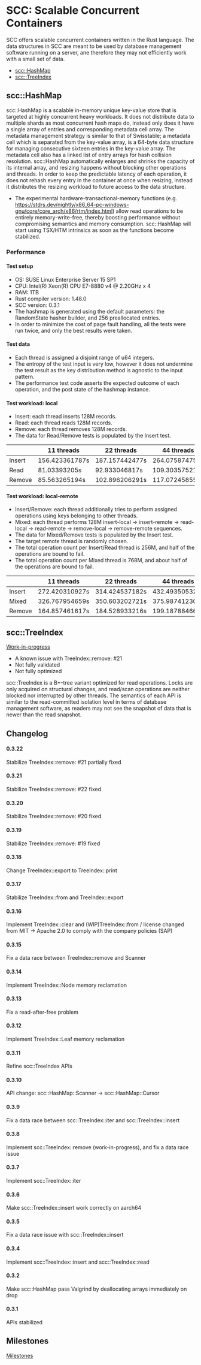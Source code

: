 # SCC: Scalable Concurrent Containers

SCC offers scalable concurrent containers written in the Rust language. The data structures in SCC are meant to be used by database management software running on a server, ane therefore they may not efficiently work with a small set of data.

- [scc::HashMap](#hashmap)
- [scc::TreeIndex](#treeindex)

## scc::HashMap <a name="hashmap"></a>

scc::HashMap is a scalable in-memory unique key-value store that is targeted at highly concurrent heavy workloads. It does not distribute data to multiple shards as most concurrent hash maps do, instead only does it have a single array of entries and corresponding metadata cell array. The metadata management strategy is similar to that of Swisstable; a metadata cell which is separated from the key-value array, is a 64-byte data structure for managing consecutive sixteen entries in the key-value array. The metadata cell also has a linked list of entry arrays for hash collision resolution. scc::HashMap automatically enlarges and shrinks the capacity of its internal array, and resizing happens without blocking other operations and threads. In order to keep the predictable latency of each operation, it does not rehash every entry in the container at once when resizing, instead it distributes the resizing workload to future access to the data structure.

* The experimental hardware-transactional-memory functions (e.g. https://stdrs.dev/nightly/x86_64-pc-windows-gnu/core/core_arch/x86/rtm/index.html) allow read operations to be entirely memory-write-free, thereby boosting performance without compromising semantics and memory consumption. scc::HashMap will start using TSX/HTM intrinsics as soon as the functions become stabilized.

### Performance

#### Test setup
- OS: SUSE Linux Enterprise Server 15 SP1
- CPU: Intel(R) Xeon(R) CPU E7-8880 v4 @ 2.20GHz x 4
- RAM: 1TB
- Rust compiler version: 1.48.0
- SCC version: 0.3.1
- The hashmap is generated using the default parameters: the RandomState hasher builder, and 256 preallocated entries.
- In order to minimize the cost of page fault handling, all the tests were run twice, and only the best results were taken.

#### Test data
- Each thread is assigned a disjoint range of u64 integers.
- The entropy of the test input is very low, however it does not undermine the test result as the key distribution method is agnostic to the input pattern.
- The performance test code asserts the expected outcome of each operation, and the post state of the hashmap instance.

#### Test workload: local
- Insert: each thread inserts 128M records.
- Read: each thread reads 128M records.
- Remove: each thread removes 128M records.
- The data for Read/Remove tests is populated by the Insert test.

|        | 11 threads     | 22 threads     | 44 threads     | 88 threads     |
|--------|----------------|----------------|----------------|----------------|
| Insert | 156.423361787s | 187.157442477s | 264.075874751s | 463.032489985s |
| Read   | 81.03393205s   | 92.933046817s  | 109.303575217s | 137.802145824s |
| Remove | 85.563265194s  | 102.896206291s | 117.072458551s | 167.450069665s |

#### Test workload: local-remote
- Insert/Remove: each thread additionally tries to perform assigned operations using keys belonging to other threads.
- Mixed: each thread performs 128M insert-local -> insert-remote -> read-local -> read-remote -> remove-local -> remove-remote sequences.
- The data for Mixed/Remove tests is populated by the Insert test.
- The target remote thread is randomly chosen.
- The total operation count per Insert/Read thread is 256M, and half of the operations are bound to fail.
- The total operation count per Mixed thread is 768M, and about half of the operations are bound to fail.

|        | 11 threads     | 22 threads     | 44 threads     | 88 threads     |
|--------|----------------|----------------|----------------|----------------|
| Insert | 272.420310927s | 314.424537182s | 432.493505328s | 772.267595819s |
| Mixed  | 326.767954659s | 350.603202721s | 375.987412301s | 433.899012681s |
| Remove | 164.857461617s | 184.528933216s | 199.187884668s | 250.735616868s |

## scc::TreeIndex <a name="treeindex"></a>

[Work-in-progress](##milestones)
- A known issue with TreeIndex::remove: #21
- Not fully validated
- Not fully optimized

scc::TreeIndex is a B+-tree variant optimized for read operations. Locks are only acquired on structural changes, and read/scan operations are neither blocked nor interrupted by other threads. The semantics of each API is similar to the read-committed isolation level in terms of database management software, as readers may not see the snapshot of data that is newer than the read snapshot.

## Changelog

#### 0.3.22
Stabilize TreeIndex::remove: #21 partially fixed
#### 0.3.21
Stabilize TreeIndex::remove: #22 fixed
#### 0.3.20
Stabilize TreeIndex::remove: #20 fixed
#### 0.3.19
Stabilize TreeIndex::remove: #19 fixed
#### 0.3.18
Change TreeIndex::export to TreeIndex::print
#### 0.3.17
Stabilize TreeIndex::from and TreeIndex::export
#### 0.3.16
Implement TreeIndex::clear and (WIP)TreeIndex::from / license changed from MIT -> Apache 2.0 to comply with the company policies (SAP)
#### 0.3.15
Fix a data race between TreeIndex::remove and Scanner
#### 0.3.14
Implement TreeIndex::Node memory reclamation
#### 0.3.13
Fix a read-after-free problem
#### 0.3.12
Implement TreeIndex::Leaf memory reclamation
#### 0.3.11
Refine scc::TreeIndex APIs
#### 0.3.10
API change: scc::HashMap::Scanner -> scc::HashMap::Cursor
#### 0.3.9
Fix a data race between scc::TreeIndex::iter and scc::TreeIndex::insert
#### 0.3.8
Implement scc::TreeIndex::remove (work-in-progress), and fix a data race issue
#### 0.3.7
Implement scc::TreeIndex::iter
#### 0.3.6
Make scc::TreeIndex::insert work correctly on aarch64
#### 0.3.5
Fix a data race issue with scc::TreeIndex::insert
#### 0.3.4
Implement scc::TreeIndex::insert and scc::TreeIndex::read
#### 0.3.2
Make scc::HashMap pass Valgrind by deallocating arrays immediately on drop
#### 0.3.1
APIs stabilized

## Milestones <a name="milestones"></a>

[Milestones](https://github.com/wvwwvwwv/scc/milestones)